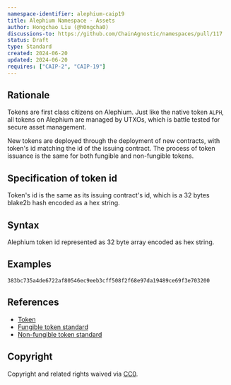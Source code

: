 ```yaml
---
namespace-identifier: alephium-caip19
title: Alephium Namespace - Assets
author: Hongchao Liu (@h0ngcha0)
discussions-to: https://github.com/ChainAgnostic/namespaces/pull/117
status: Draft
type: Standard
created: 2024-06-20
updated: 2024-06-20
requires: ["CAIP-2", "CAIP-19"]
---
```


## Rationale

Tokens are first class citizens on Alephium. Just like the native
token `ALPH`, all tokens on Alephium are managed by UTXOs, which is
battle tested for secure asset management.

New tokens are deployed through the deployment of new contracts, with
token's id matching the id of the issuing contract. The process of
token issuance is the same for both fungible and non-fungible tokens.

## Specification of token id

Token's id is the same as its issuing contract's id, which is a 32
bytes blake2b hash encoded as a hex string.

## Syntax

Alephium token id represented as 32 byte array encoded as hex string.

## Examples

```
383bc735a4de6722af80546ec9eeb3cff508f2f68e97da19489ce69f3e703200
```

## References

- [Token](https://docs.alephium.org/dapps/concepts/tokens)
- [Fungible token standard](https://docs.alephium.org/dapps/standards/fungible-tokens)
- [Non-fungible token standard](https://docs.alephium.org/dapps/standards/non-fungible-tokens)

## Copyright

Copyright and related rights waived via [CC0](https://creativecommons.org/publicdomain/zero/1.0/).
